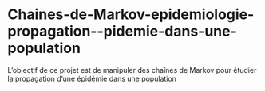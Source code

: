 # Chaines-de-Markov-epidemiologie-propagation--pidemie-dans-une-population

L’objectif de ce projet est de manipuler des chaînes de Markov pour étudier la propagation d’une épidémie dans une population
